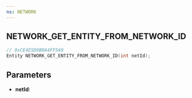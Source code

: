 ```yaml
---
ns: NETWORK
---
```

## NETWORK_GET_ENTITY_FROM_NETWORK_ID

```c
// 0xCE4E5D9B0A4FF560
Entity NETWORK_GET_ENTITY_FROM_NETWORK_ID(int netId);
```

## Parameters
* **netId**:
